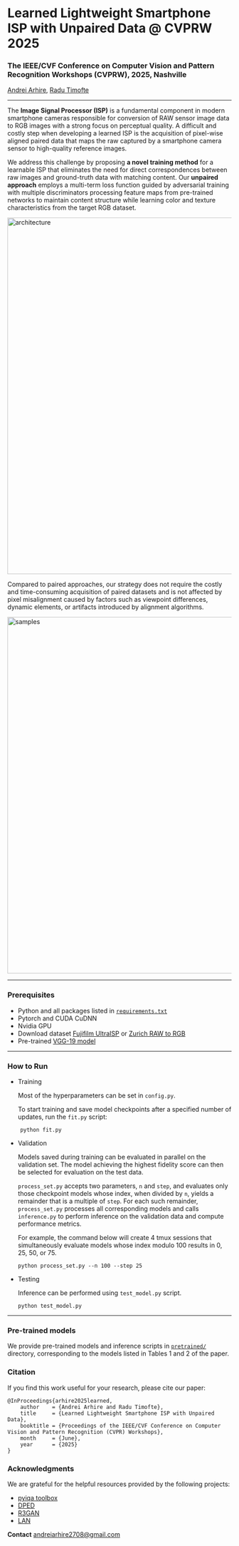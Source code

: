 # Learned Lightweight Smartphone ISP with Unpaired Data @ CVPRW 2025
### The IEEE/CVF Conference on Computer Vision and Pattern Recognition Workshops (CVPRW), 2025, Nashville

[Andrei Arhire](https://scholar.google.com/citations?user=BYkEZGFPq1wC&hl=ro), [Radu Timofte](https://scholar.google.com/citations?user=u3MwH5kAAAAJ&hl=en)

----

The **Image Signal Processor (ISP)** is a fundamental component in modern smartphone cameras responsible for conversion of RAW sensor image data to RGB images with a strong focus on perceptual quality. A difficult and costly step when developing a learned ISP is the acquisition of pixel-wise aligned paired data that maps the raw captured by a smartphone camera sensor to high-quality reference images.

We address this challenge by proposing **a novel training method** for a learnable ISP that eliminates the need for direct correspondences between raw images and ground-truth data with matching content. Our **unpaired approach** employs a multi-term loss function guided by adversarial training with multiple discriminators processing feature maps from pre-trained networks to maintain content structure while learning color and texture characteristics from the target RGB dataset.

<img src="media/narchitecture.png" alt="architecture" width="800"> 

Compared to paired approaches, our strategy does not require the costly and time-consuming acquisition of paired datasets and is not affected by pixel misalignment caused by factors such as viewpoint differences, dynamic elements, or artifacts introduced by alignment algorithms.

<img src="media/nsamples.png" alt="samples" width="800"> 


----

### Prerequisites

- Python and all packages listed in [`requirements.txt`](./requirements.txt)
- Pytorch and CUDA CuDNN
- Nvidia GPU
- Download dataset [Fujifilm UltraISP](https://github.com/gosha20777/mai-25/releases/tag/1.0.0) or [Zurich RAW to RGB](http://data.vision.ee.ethz.ch/ihnatova/public/zr2d/Zurich-RAW-to-DSLR-Dataset.zip)
- Pre-trained [VGG-19 model](https://polybox.ethz.ch/index.php/s/7z5bHNg5r5a0g7k)


----

### How to Run

- Training
  
    Most of the hyperparameters can be set in ```config.py```.
  
    To start training and save model checkpoints after a specified number of updates, run the ```fit.py``` script:
  
```
    python fit.py
```
- Validation
  
  Models saved during training can be evaluated in parallel on the validation set. The model achieving the highest fidelity score can then be selected for evaluation on the test data.   
  
  ```process_set.py``` accepts two parameters, ```n``` and ```step```, and evaluates only those checkpoint models whose index, when divided by ```n```, yields a remainder that is a multiple of ```step```. For each such remainder, ```process_set.py``` processes all corresponding models and calls ```inference.py``` to perform inference on the validation data and compute performance metrics.

  For example, the command below will create 4 tmux sessions that simultaneously evaluate models whose index modulo 100 results in 0, 25, 50, or 75.

  ```
  python process_set.py --n 100 --step 25
  ```
  
- Testing

  Inference can be performed using ```test_model.py``` script.

  ```
  python test_model.py
  ```
  
----

### Pre-trained models

We provide pre-trained models and inference scripts in [`pretrained/`](./pretrained/) directory, corresponding to the models listed in Tables 1 and 2 of the paper.

### Citation

If you find this work useful for your research, please cite our paper:

```
@InProceedings{arhire2025learned,
    author    = {Andrei Arhire and Radu Timofte},
    title     = {Learned Lightweight Smartphone ISP with Unpaired Data},
    booktitle = {Proceedings of the IEEE/CVF Conference on Computer Vision and Pattern Recognition (CVPR) Workshops},
    month     = {June},
    year      = {2025}
}
```

### Acknowledgments

We are grateful for the helpful resources provided by the following projects:

- [pyiqa toolbox](https://github.com/chaofengc/IQA-PyTorch)
- [DPED](https://github.com/aiff22/DPED)
- [R3GAN](https://github.com/brownvc/R3GAN)
- [LAN](https://github.com/draimundo/LAN)

**Contact** andreiarhire2708@gmail.com

